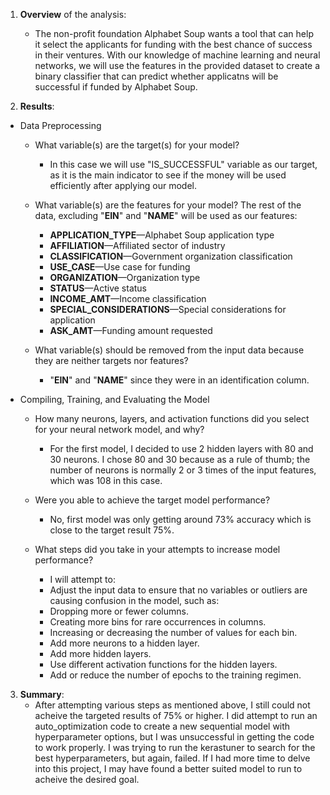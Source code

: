 1. **Overview** of the analysis:
   * The non-profit foundation Alphabet Soup wants a tool that can help it select the
     applicants for funding with the best chance of success in their ventures. With our
     knowledge of machine learning and neural networks, we will use the features in
     the provided dataset to create a binary classifier that can predict whether
     applicatns will be successful if funded by Alphabet Soup.

2. **Results**:
* Data Preprocessing
    * What variable(s) are the target(s) for your model?
      
      * In this case we will use "IS_SUCCESSFUL" variable as our target, as it is the
             main indicator to see if the money will be used efficiently after applying our model.
    * What variable(s) are the features for your model? The rest of the data, excluding 
      "**EIN**" and "**NAME**" will be used as our features:

      * **APPLICATION_TYPE**—Alphabet Soup application type
      * **AFFILIATION**—Affiliated sector of industry
      * **CLASSIFICATION**—Government organization classification
      * **USE_CASE**—Use case for funding
      * **ORGANIZATION**—Organization type
      * **STATUS**—Active status
      * **INCOME_AMT**—Income classification
      * **SPECIAL_CONSIDERATIONS**—Special considerations for application
      * **ASK_AMT**—Funding amount requested
 
  * What variable(s) should be removed from the input data because they are neither targets nor features?
      * "**EIN**" and "**NAME**" since they were in an identification column.
   
* Compiling, Training, and Evaluating the Model
  
  * How many neurons, layers, and activation functions did you select for your neural network model, and why?
    
      * For the first model, I decided to use 2 hidden layers with 80 and 30 neurons.
  I chose 80 and 30 because as a rule of thumb; the number of neurons is normally
  2 or 3 times of the input features, which was 108 in this case.
    
  * Were you able to achieve the target model performance?
     
      * No, first model was only getting around 73% accuracy which is close to the target result 75%.
        
  * What steps did you take in your attempts to increase model performance?
    
	* I will attempt to:
	* Adjust the input data to ensure that no variables or outliers are causing confusion in the model, such as:
	* Dropping more or fewer columns.
	* Creating more bins for rare occurrences in columns.
	* Increasing or decreasing the number of values for each bin.
	* Add more neurons to a hidden layer.
	* Add more hidden layers.
	* Use different activation functions for the hidden layers.
	* Add or reduce the number of epochs to the training regimen.

 3. **Summary**:
    * After attempting various steps as mentioned above, I still could not acheive the targeted results of 75% or higher.
       I did attempt to run an auto_optimization code to create a new sequential model with hyperparameter options,
       but I was unsuccessful in getting the code to work properly. I was trying to run the kerastuner to search for the best hyperparameters,
       but again, failed. If I had more time to delve into this project, I may have found a better suited model to run to acheive the desired goal.  

